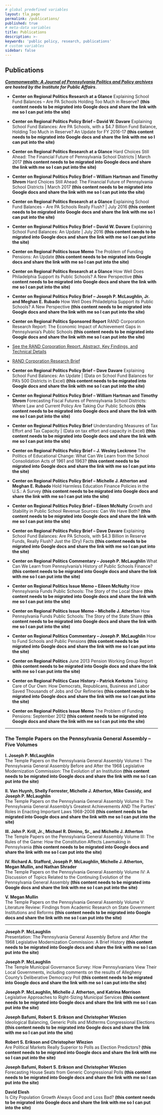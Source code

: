```yaml
---
# global predefined variables
layout: tla_page
permalink: /publications/
published: true
# meta-data variables
title: Publications
description: >-
keywords: 'public policy, research, publications'
# custom variables
sidebar: false
---
```

## Publications
_**[Commonwealth: A Journal of Pennsylvania Politics and Policy archives](http://sites.temple.edu/commonwealth/) are hosted by the Institute for Public Affairs**_.

- **Center on Regional Politics Research at a Glance**
Explaining School Fund Balances – Are PA Schools Holding Too Much in Reserve? **(this content needs to be migrated into Google docs and share the link with me so I can put into the site)**  

- **Center on Regional Politics Policy Brief – David W. Davare**
Explaining School Fund Balances: Are PA Schools, with a $4.7 Billion Fund Balance, Holding Too Much in Reserve? An Update for FY 2016-17 **(this content needs to be migrated into Google docs and share the link with me so I can put into the site)**

- **Center on Regional Politics Research at a Glance**
Hard Choices Still Ahead: The Financial Future of Pennsylvania School Districts | March 2017 **(this content needs to be migrated into Google docs and share the link with me so I can put into the site)**

- **Center on Regional Politics Policy Brief – William Hartman and Timothy Shrom**
Hard Choices Still Ahead: The Financial Future of Pennsylvania School Districts | March 2017 **(this content needs to be migrated into Google docs and share the link with me so I can put into the site)**

- **Center on Regional Politics Research at a Glance**
Explaining School Fund Balances – Are PA Schools Really Flush? | July 2016 **(this content needs to be migrated into Google docs and share the link with me so I can put into the site)**

- **Center on Regional Politics Policy Brief – David W. Davare**
Explaining School Fund Balances: An Update | July 2016 **(this content needs to be migrated into Google docs and share the link with me so I can put into the site)**

- **Center on Regional Politics Issue Memo**
The Problem of Funding Pensions: An Update **(this content needs to be migrated into Google docs and share the link with me so I can put into the site)**

- **Center on Regional Politics Research at a Glance**
How Well Does Philadelphia Support its Public Schools? A New Perspective **(this content needs to be migrated into Google docs and share the link with me so I can put into the site)**

- **Center on Regional Politics Policy Brief – Joseph P. McLaughlin, Jr. and Meghan E. Rubado**
How Well Does Philadelphia Support its Public Schools? A New Perspective **(this content needs to be migrated into Google docs and share the link with me so I can put into the site)**

- **Center on Regional Politics Sponsored Report**
RAND Corporation Research Report: The Economic Impact of Achievement Gaps in Pennsylvania’s Public Schools **(this content needs to be migrated into Google docs and share the link with me so I can put into the site)**
- [See the RAND Corporation Report, Abstract, Key Findings, and Technical Details](http://www.rand.org/pubs/research_reports/RR1159.html)
- [RAND Corporation Research Brief](http://www.rand.org/pubs/research_briefs/RB9872.html)

- **Center on Regional Politics Policy Brief – Dave Davare**
Explaining School Fund Balances: An Update | (Data on School Fund Balances for PA’s 500 Districts in Excel) **(this content needs to be migrated into Google docs and share the link with me so I can put into the site)**

- **Center on Regional Politics Policy Brief – William Hartman and Timothy Shrom**
Forecasting Fiscal Futures of Pennsylvania School Districts: Where Law and Current Policy Are Taking Our Public Schools **(this content needs to be migrated into Google docs and share the link with me so I can put into the site)**

- **Center on Regional Politics Policy Brief** 
Understanding Measures of Tax Effort and Tax Capacity | (Data on tax effort and capacity in Excel) **(this content needs to be migrated into Google docs and share the link with me so I can put into the site)**

- **Center on Regional Politics Policy Brief – J. Wesley Leckrone**
The Politics of Educational Change: What Can We Learn from the School Consolidation Acts of 1961 and 1963? **(this content needs to be migrated into Google docs and share the link with me so I can put into the site)**

- **Center on Regional Politics Policy Brief – Michelle J. Atherton and Meghan E. Rubado**
Hold Harmless Education Finance Policies in the U.S.: A Survey **(this content needs to be migrated into Google docs and share the link with me so I can put into the site)**

- **Center on Regional Politics Policy Brief – Eileen McNulty**
Growth and Stability in Public School Revenue Sources: Can We Have Both? **(this content needs to be migrated into Google docs and share the link with me so I can put into the site)**

- **Center on Regional Politics Policy Brief – Dave Davare**
Explaining School Fund Balances: Are PA Schools, with $4.3 Billion in Reserve Funds, Really Flush? Just the (Dry) Facts **(this content needs to be migrated into Google docs and share the link with me so I can put into the site)**

- **Center on Regional Politics Commentary – Joseph P. McLaughlin**
What Can We Learn from Pennsylvania’s History of Public Schools Finance? **(this content needs to be migrated into Google docs and share the link with me so I can put into the site)**

- **Center on Regional Politics Issue Memo – Eileen McNulty**
How Pennsylvania Funds Public Schools: The Story of the Local Share **(this content needs to be migrated into Google docs and share the link with me so I can put into the site)**

- **Center on Regional Politics Issue Memo – Michelle J. Atherton**
How Pennsylvania Funds Public Schools: The Story of the State Share **(this content needs to be migrated into Google docs and share the link with me so I can put into the site)**

- **Center on Regional Politics Commentary – Joseph P. McLaughlin**
How to Fund Schools and Public Pensions **(this content needs to be migrated into Google docs and share the link with me so I can put into the site)**

- **Center on Regional Politics**
June 2013 Pension Working Group Report **(this content needs to be migrated into Google docs and share the link with me so I can put into the site)**

- **Center on Regional Politics Case History – Patrick Kerkstra**
Taking Care of Our Own: How Democrats, Republicans, Business and Labor Saved Thousands of Jobs and Our Refineries **(this content needs to be migrated into Google docs and share the link with me so I can put into the site)**

- **Center on Regional Politics Issue Memo**
The Problem of Funding Pensions: September 2012 **(this content needs to be migrated into Google docs and share the link with me so I can put into the site)**

___

### The Temple Papers on the Pennsylvania General Assembly – Five Volumes
**I. Joseph P. McLaughlin**</br>
The Temple Papers on the Pennsylvania General Assembly Volume I: The Pennsylvania General Assembly Before and After the 1968 Legislative Modernization Commission: The Evolution of an Institution **(this content needs to be migrated into Google docs and share the link with me so I can put into the site)**</br>

**II. Van Huynh, Shelly Forrester, Michelle J. Atherton, Mike Cassidy, and Joseph P. McLaughlin**</br>
The Temple Papers on the Pennsylvania General Assembly Volume II: The Pennsylvania General Assembly’s Greatest Achievements AND The Parties’ Roles in Enacting Important Laws 1968-2008 **(this content needs to be migrated into Google docs and share the link with me so I can put into the site)**</br>

**III. John P. Krill, Jr., Michael R. Dimino, Sr., and Michelle J. Atherton**</br>
The Temple Papers on the Pennsylvania General Assembly Volume III: The Rules of the Game: How the Constitution Affects Lawmaking in Pennsylvania **(this content needs to be migrated into Google docs and share the link with me so I can put into the site)**</br>

**IV. Richard A. Stafford, Joseph P. McLaughlin, Michelle J. Atherton, Megan Mullin, and Nathan Shrader**</br>
The Temple Papers on the Pennsylvania General Assembly Volume IV: A Discussion of Topics Related to the Continuing Evolution of the Pennsylvania General Assembly **(this content needs to be migrated into Google docs and share the link with me so I can put into the site)**</br>

**V. Megan Mullin**</br>
The Temple Papers on the Pennsylvania General Assembly Volume V: Literature Review: Findings from Academic Research on  State Government Institutions and Reforms **(this content needs to be migrated into Google docs and share the link with me so I can put into the site)**</br>

___

**Joseph P. McLaughlin**</br>
Presentation: The Pennsylvania General Assembly Before and After the 1968 Legislative Modernization Commission: A Brief History **(this content needs to be migrated into Google docs and share the link with me so I can put into the site)**</br>

**Joseph P. McLaughlin**</br>
The Temple Municipal Governance Survey: How Pennsylvanians View Their Local Governments, including comments on the results of Allegheny County’s Deliberative Democracy Poll **(this content needs to be migrated into Google docs and share the link with me so I can put into the site)**</br>

**Joseph P. McLaughlin, Michelle J. Atherton, and Katrina Morrison**</br>
Legislative Approaches to Right-Sizing Municipal Services **(this content needs to be migrated into Google docs and share the link with me so I can put into the site)**</br>

**Joseph Bafumi, Robert S. Erikson and Christopher Wlezien**</br>
Ideological Balancing, Generic Polls and Midterms Congressional Elections **(this content needs to be migrated into Google docs and share the link with me so I can put into the site)**</br>

**Robert S. Erikson and Christopher Wlezien**</br>
Are Political Markets Really Superior to Polls as Election Predictors? **(this content needs to be migrated into Google docs and share the link with me so I can put into the site)**</br>

**Joseph Bafumi, Robert S. Erikson and Christopher Wlezien**</br>
Forecasting House Seats from Generic Congressional Polls **(this content needs to be migrated into Google docs and share the link with me so I can put into the site)**</br>

**David Elesh**</br>
Is City Population Growth Always Good and Loss Bad? **(this content needs to be migrated into Google docs and share the link with me so I can put into the site)**</br>
